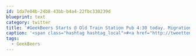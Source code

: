 ```yaml
---
id: 1da7e04b-24b8-43bb-b4a4-22fbc330239d
blueprint: text
category: twitter
title: '#GeekBeers Starts @ Old Train Station Pub 4:30 today. Migration to boat from there.'
caption: '<span class="hashtag hashtag_local">#<a href="http://tweettemp.darylchymko.ca/?tag=geekbeers">GeekBeers</a> Starts @ Old Train Station Pub 4:30 today. Migration to boat from there.'
tags:
  - GeekBeers
---
```

